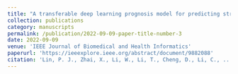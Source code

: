 ```yaml
---
title: "A transferable deep learning prognosis model for predicting stroke patients' recovery in different rehabilitation trainings"
collection: publications
category: manuscripts
permalink: /publication/2022-09-09-paper-title-number-3
date: 2022-09-09
venue: 'IEEE Journal of Biomedical and Health Informatics'
paperurl: 'https://ieeexplore.ieee.org/abstract/document/9882088'
citation: 'Lin, P. J., Zhai, X., Li, W., Li, T., Cheng, D., Li, C., ... & Ji, L. (2022). A transferable deep learning prognosis model for predicting stroke patients' recovery in different rehabilitation trainings. IEEE Journal of Biomedical and Health Informatics, 26, 6003-6011.'
---
```



